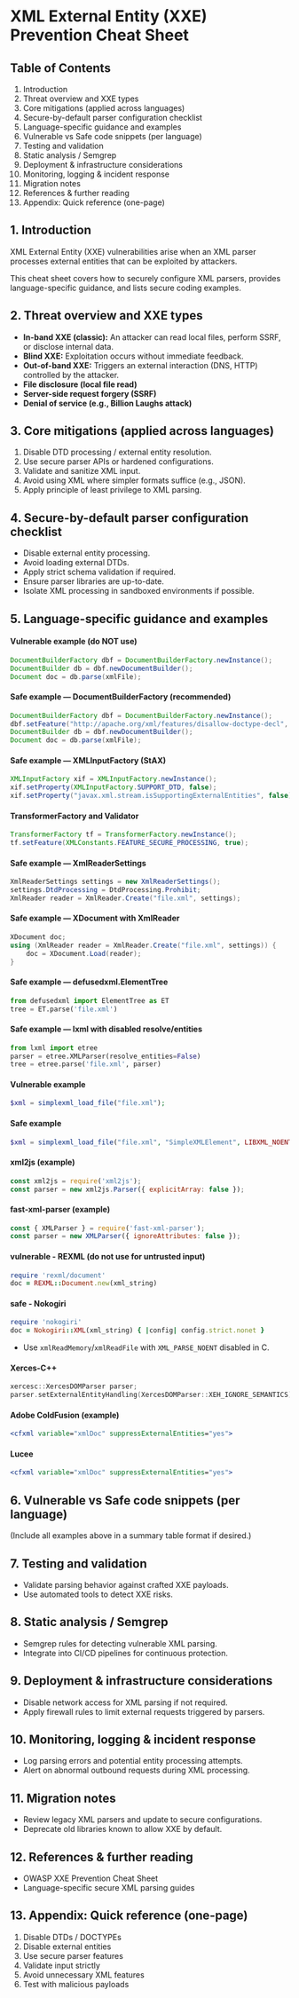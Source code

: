 
# XML External Entity (XXE) Prevention Cheat Sheet

## Table of Contents

1. Introduction
2. Threat overview and XXE types
3. Core mitigations (applied across languages)
4. Secure-by-default parser configuration checklist
5. Language-specific guidance and examples
6. Vulnerable vs Safe code snippets (per language)
7. Testing and validation
8. Static analysis / Semgrep
9. Deployment & infrastructure considerations
10. Monitoring, logging & incident response
11. Migration notes
12. References & further reading
13. Appendix: Quick reference (one-page)

## 1. Introduction

XML External Entity (XXE) vulnerabilities arise when an XML parser processes external entities that can be exploited by attackers.  

This cheat sheet covers how to securely configure XML parsers, provides language-specific guidance, and lists secure coding examples.

## 2. Threat overview and XXE types

- **In-band XXE (classic):** An attacker can read local files, perform SSRF, or disclose internal data.
- **Blind XXE:** Exploitation occurs without immediate feedback.
- **Out-of-band XXE:** Triggers an external interaction (DNS, HTTP) controlled by the attacker.
- **File disclosure (local file read)**
- **Server-side request forgery (SSRF)**
- **Denial of service (e.g., Billion Laughs attack)**

## 3. Core mitigations (applied across languages)

1. Disable DTD processing / external entity resolution.  
2. Use secure parser APIs or hardened configurations.  
3. Validate and sanitize XML input.  
4. Avoid using XML where simpler formats suffice (e.g., JSON).  
5. Apply principle of least privilege to XML parsing.  

## 4. Secure-by-default parser configuration checklist

- Disable external entity processing.  
- Avoid loading external DTDs.  
- Apply strict schema validation if required.  
- Ensure parser libraries are up-to-date.  
- Isolate XML processing in sandboxed environments if possible.

## 5. Language-specific guidance and examples

#### Vulnerable example (do NOT use)

```java
DocumentBuilderFactory dbf = DocumentBuilderFactory.newInstance();
DocumentBuilder db = dbf.newDocumentBuilder();
Document doc = db.parse(xmlFile);
```

#### Safe example — DocumentBuilderFactory (recommended)

```java
DocumentBuilderFactory dbf = DocumentBuilderFactory.newInstance();
dbf.setFeature("http://apache.org/xml/features/disallow-doctype-decl", true);
DocumentBuilder db = dbf.newDocumentBuilder();
Document doc = db.parse(xmlFile);
```

#### Safe example — XMLInputFactory (StAX)

```java
XMLInputFactory xif = XMLInputFactory.newInstance();
xif.setProperty(XMLInputFactory.SUPPORT_DTD, false);
xif.setProperty("javax.xml.stream.isSupportingExternalEntities", false);
```

#### TransformerFactory and Validator

```java
TransformerFactory tf = TransformerFactory.newInstance();
tf.setFeature(XMLConstants.FEATURE_SECURE_PROCESSING, true);
```

#### Safe example — XmlReaderSettings

```csharp
XmlReaderSettings settings = new XmlReaderSettings();
settings.DtdProcessing = DtdProcessing.Prohibit;
XmlReader reader = XmlReader.Create("file.xml", settings);
```

#### Safe example — XDocument with XmlReader

```csharp
XDocument doc;
using (XmlReader reader = XmlReader.Create("file.xml", settings)) {
    doc = XDocument.Load(reader);
}
```

#### Safe example — defusedxml.ElementTree

```python
from defusedxml import ElementTree as ET
tree = ET.parse('file.xml')
```

#### Safe example — lxml with disabled resolve/entities

```python
from lxml import etree
parser = etree.XMLParser(resolve_entities=False)
tree = etree.parse('file.xml', parser)
```

#### Vulnerable example

```php
$xml = simplexml_load_file("file.xml");
```

#### Safe example

```php
$xml = simplexml_load_file("file.xml", "SimpleXMLElement", LIBXML_NOENT | LIBXML_DTDLOAD);
```

#### xml2js (example)

```javascript
const xml2js = require('xml2js');
const parser = new xml2js.Parser({ explicitArray: false });
```

#### fast-xml-parser (example)

```javascript
const { XMLParser } = require('fast-xml-parser');
const parser = new XMLParser({ ignoreAttributes: false });
```

#### vulnerable - REXML (do not use for untrusted input)

```ruby
require 'rexml/document'
doc = REXML::Document.new(xml_string)
```

#### safe - Nokogiri

```ruby
require 'nokogiri'
doc = Nokogiri::XML(xml_string) { |config| config.strict.nonet }
```

- Use `xmlReadMemory`/`xmlReadFile` with `XML_PARSE_NOENT` disabled in C.  

#### Xerces-C++

```cpp
xercesc::XercesDOMParser parser;
parser.setExternalEntityHandling(XercesDOMParser::XEH_IGNORE_SEMANTICS);
```

#### Adobe ColdFusion (example)

```cfml
<cfxml variable="xmlDoc" suppressExternalEntities="yes">
```

#### Lucee

```cfml
<cfxml variable="xmlDoc" suppressExternalEntities="yes">
```

## 6. Vulnerable vs Safe code snippets (per language)

(Include all examples above in a summary table format if desired.)

## 7. Testing and validation

- Validate parsing behavior against crafted XXE payloads.  
- Use automated tools to detect XXE risks.

## 8. Static analysis / Semgrep

- Semgrep rules for detecting vulnerable XML parsing.  
- Integrate into CI/CD pipelines for continuous protection.

## 9. Deployment & infrastructure considerations

- Disable network access for XML parsing if not required.  
- Apply firewall rules to limit external requests triggered by parsers.

## 10. Monitoring, logging & incident response

- Log parsing errors and potential entity processing attempts.  
- Alert on abnormal outbound requests during XML processing.

## 11. Migration notes

- Review legacy XML parsers and update to secure configurations.  
- Deprecate old libraries known to allow XXE by default.

## 12. References & further reading

- OWASP XXE Prevention Cheat Sheet  
- Language-specific secure XML parsing guides  

## 13. Appendix: Quick reference (one-page)

1. Disable DTDs / DOCTYPEs
2. Disable external entities
3. Use secure parser features
4. Validate input strictly
5. Avoid unnecessary XML features
6. Test with malicious payloads
